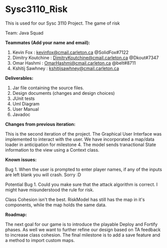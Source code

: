 # Sysc3110_Risk
This is used for our Sysc 3110 Project. The game of risk

Team: Java Squad


__Teammates (Add your name and email):__
1. Kevin Fox : kevinfox@cmail.carleton.ca @SolidFox#7122
2. Dimitry Koutchine : DimitryKoutchine@cmail.carleton.ca @Dkout#7347
3. Omar Hashmi : OmarHashmi@cmail.carleton.ca @belt#8711
4. Kshitij Sawhney : kshitijsawhney@cmail.carleton.ca

__Deliverables:__
1. Jar file containing the source files.
2. Design documents (changes and design choices)
3. JUnit tests
4. Uml Diagram 
5. User Manual
6. Javadoc 

__Changes from previous iteration:__

This is the second iteration of the project. The Graphical User Interface was implemented to interact with the user.
We have incorporated a map/data loader in anticipation for milestone 4. 
The model sends tranactional State information to the view using a Context class.

__Known issues:__

Bug 1. When the user is prompted to enter player names, if any of the inputs are left blank you will crash. Sorry :D

Potential Bug 1. Could you make sure that the attack algorithm is correct. I might have misunderstood the rule for risk.

Class Cohesion isn't the best. RiskModel has still has the map in it's components, while the map holds the same data.

__Roadmap:__

The next goal for our game is to introduce the playable Deploy and Fortify phases.
As well we want to further refine our design based on TA feedback to increase class cohesion.
The final milestone is to add a save feature and a method to import custom maps.


